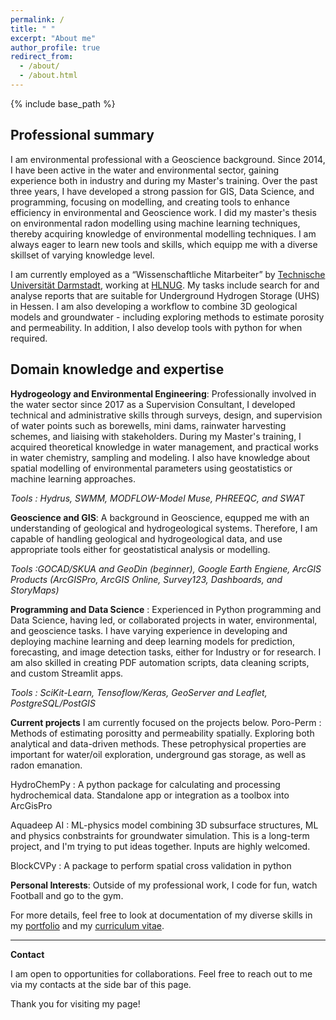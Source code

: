 ```yaml
---
permalink: /
title: " "
excerpt: "About me"
author_profile: true
redirect_from: 
  - /about/
  - /about.html
---
```


{% include base_path %}

## Professional summary
I am environmental professional with a Geoscience background. Since 2014, I have been active in the water and environmental sector, gaining experience both in industry and during my Master's training. Over the past three years, I have developed a strong passion for GIS, Data Science, and programming, focusing on modelling, and creating tools to enhance efficiency in environmental and Geoscience work. I did my master's thesis on environmental radon modelling using machine learning techniques, thereby acquiring knowledge of environmental modelling techniques. I am always eager to learn new tools and skills, which equipp me with a diverse skillset of varying knowledge level.

I am currently employed as a “Wissenschaftliche Mitarbeiter” by [Technische Universität Darmstadt](https://www.geo.tu-darmstadt.de/ingenieurgeologie/index.en.jsp), working at [HLNUG](https://www.hlnug.de). My tasks include search for and analyse reports that are suitable for Underground Hydrogen Storage (UHS) in Hessen. I am also developing a workflow to combine 3D geological models and groundwater - including exploring methods to estimate porosity and permeability. In addition, I also develop tools with python for when required.


## Domain knowledge and expertise

**Hydrogeology and Environmental Engineering**: Professionally involved in the water sector since 2017 as a Supervision Consultant, I developed technical and administrative skills through surveys, design, and supervision of water points such as borewells, mini dams, rainwater harvesting schemes, and liaising with stakeholders. During my Master's training, I acquired theoretical knowledge in water management, and practical works in water chemistry, sampling and modeling. I also have knowledge about spatial modelling of environmental parameters using geostatistics or machine learning approaches.

  *Tools : Hydrus, SWMM, MODFLOW-Model Muse, PHREEQC, and SWAT*

**Geoscience and GIS**: A background in Geoscience, equpped me with an understanding of geological and hydrogeological systems. Therefore, I am capable of handling geological and hydrogeological data, and use appropriate tools either for geostatistical analysis or modelling. 

  *Tools :GOCAD/SKUA and GeoDin (beginner), Google Earth Engiene, ArcGIS Products (ArcGISPro, ArcGIS Online, Survey123, Dashboards, and StoryMaps)*

**Programming and Data Science** : Experienced in Python programming and Data Science, having led, or collaborated projects in water, environmental, and geoscience tasks. I have varying experience in developing and deploying machine learning and deep learning models for prediction, forecasting, and image detection tasks, either for Industry or for research. I am also skilled in creating PDF automation scripts, data cleaning scripts, and custom Streamlit apps.

  *Tools : SciKit-Learn, Tensoflow/Keras, GeoServer and Leaflet, PostgreSQL/PostGIS*


**Current projects** I am currently focused on the projects below.
Poro-Perm : Methods of estimating porositty and permeability spatially. Exploring both analytical and data-driven methods. These petrophysical properties are important for water/oil exploration, underground gas storage, as well as radon emanation.

HydroChemPy : A python package for calculating and processing hydrochemical data. Standalone app or integration as a toolbox into ArcGisPro

Aquadeep AI :  ML-physics model combining 3D subsurface structures, ML and physics conbstraints for groundwater simulation. This is a long-term project, and I'm trying to put ideas together. Inputs are highly welcomed.

BlockCVPy : A package to perform spatial cross validation in python 

**Personal Interests**: Outside of my professional work, I code for fun, watch Football and go to the gym.


For more details, feel free to look at documentation of my diverse skills in my [portfolio](https://gbondo-am.github.io/portfolio/) and my  [curriculum vitae](https://gbondo-am.github.io/files/CV.pdf).

-------------------------------------------------------------
**Contact**

I am open to opportunities for collaborations. Feel free to reach out to me via my contacts at the side bar of this page.

Thank you for visiting my page!
